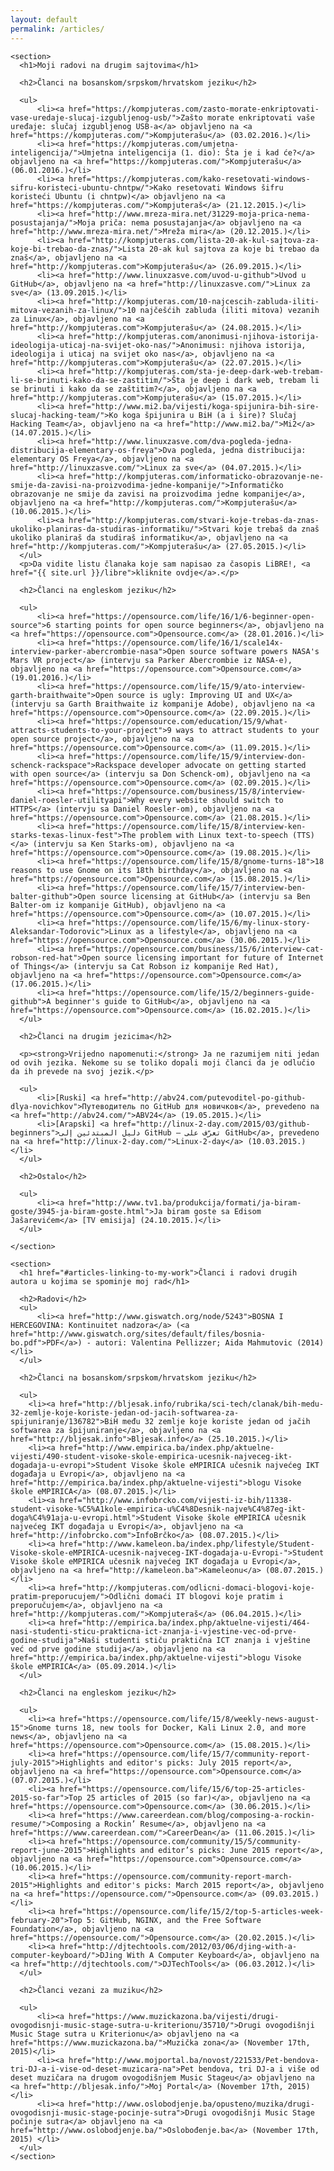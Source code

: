 ```yaml
---
layout: default
permalink: /articles/
---
```


<div id="main">

    <section>
      <h1>Moji radovi na drugim sajtovima</h1>

      <h2>Članci na bosanskom/srpskom/hrvatskom jeziku</h2>

      <ul>
          <li><a href="https://kompjuteras.com/zasto-morate-enkriptovati-vase-uredaje-slucaj-izgubljenog-usb/">Zašto morate enkriptovati vaše uređaje: slučaj izgubljenog USB-a</a> objavljeno na <a href="https://kompjuteras.com/">Kompjuterašu</a> (03.02.2016.)</li>
          <li><a href="https://kompjuteras.com/umjetna-inteligencija/">Umjetna inteligencija (1. dio): Šta je i kad će?</a> objavljeno na <a href="https://kompjuteras.com/">Kompjuterašu</a> (06.01.2016.)</li>
          <li><a href="https://kompjuteras.com/kako-resetovati-windows-sifru-koristeci-ubuntu-chntpw/">Kako resetovati Windows šifru koristeći Ubuntu (i chntpw)</a> objavljeno na <a href="https://kompjuteras.com/">Kompjuteraš</a> (21.12.2015.)</li>
          <li><a href="http://www.mreza-mira.net/31229-moja-prica-nema-posustajanja/">Moja priča: nema posustajanja</a> objavljeno na <a href="http://www.mreza-mira.net/">Mreža mira</a> (20.12.2015.)</li>
          <li><a href="http://kompjuteras.com/lista-20-ak-kul-sajtova-za-koje-bi-trebao-da-znas/">Lista 20-ak kul sajtova za koje bi trebao da znaš</a>, objavljeno na <a href="http://kompjuteras.com">Kompjuterašu</a> (26.09.2015.)</li>
          <li><a href="http://www.linuxzasve.com/uvod-u-github">Uvod u GitHub</a>, objavljeno na <a href="http://linuxzasve.com/">Linux za sve</a> (13.09.2015.)</li>
          <li><a href="http://kompjuteras.com/10-najcescih-zabluda-iliti-mitova-vezanih-za-linux/">10 najčešćih zabluda (iliti mitova) vezanih za Linux</a>, objavljeno na <a href="http://kompjuteras.com">Kompjuterašu</a> (24.08.2015.)</li>
          <li><a href="http://kompjuteras.com/anonimusi-njihova-istorija-ideologija-uticaj-na-svijet-oko-nas/">Anonimusi: njihova istorija, ideologija i uticaj na svijet oko nas</a>, objavljeno na <a href="http://kompjuteras.com">Kompjuterašu</a> (22.07.2015.)</li>
          <li><a href="http://kompjuteras.com/sta-je-deep-dark-web-trebam-li-se-brinuti-kako-da-se-zastitim/">Šta je deep i dark web, trebam li se brinuti i kako da se zaštitim?</a>, objavljeno na <a href="http://kompjuteras.com">Kompjuterašu</a> (15.07.2015.)</li>
          <li><a href="http://www.mi2.ba/vijesti/koga-spijunira-bih-sire-slucaj-hacking-team/">Ko koga špijunira u BiH (a i šire)? Slučaj Hacking Team</a>, objavljeno na <a href="http://www.mi2.ba/">Mi2</a> (14.07.2015.)</li>
          <li><a href="http://www.linuxzasve.com/dva-pogleda-jedna-distribucija-elementary-os-freya">Dva pogleda, jedna distribucija: elementary OS Freya</a>, objavljeno na <a href="http://linuxzasve.com/">Linux za sve</a> (04.07.2015.)</li>
          <li><a href="http://kompjuteras.com/informaticko-obrazovanje-ne-smije-da-zavisi-na-proizvodima-jedne-kompanije/">Informatičko obrazovanje ne smije da zavisi na proizvodima jedne kompanije</a>, objavljeno na <a href="http://kompjuteras.com/">Kompjuterašu</a> (10.06.2015.)</li>
          <li><a href="http://kompjuteras.com/stvari-koje-trebas-da-znas-ukoliko-planiras-da-studiras-informatiku/">Stvari koje trebaš da znaš ukoliko planiraš da studiraš informatiku</a>, objavljeno na <a href="http://kompjuteras.com/">Kompjuterašu</a> (27.05.2015.)</li>
      </ul>
      <p>Da vidite listu članaka koje sam napisao za časopis LiBRE!, <a href="{{ site.url }}/libre">kliknite ovdje</a>.</p>

      <h2>Članci na engleskom jeziku</h2>

      <ul>
          <li><a href="https://opensource.com/life/16/1/6-beginner-open-source">6 starting points for open source beginners</a>, objavljeno na <a href="https://opensource.com">Opensource.com</a> (28.01.2016.)</li>
          <li><a href="https://opensource.com/life/16/1/scale14x-interview-parker-abercrombie-nasa">Open source software powers NASA's Mars VR project</a> (intervju sa Parker Abercrombie iz NASA-e), objavljeno na <a href="https://opensource.com">Opensource.com</a> (19.01.2016.)</li>
          <li><a href="https://opensource.com/life/15/9/ato-interview-garth-braithwaite">Open source is ugly: Improving UI and UX</a> (intervju sa Garth Braithwaite iz kompanije Adobe), objavljeno na <a href="https://opensource.com">Opensource.com</a> (22.09.2015.)</li>
          <li><a href="https://opensource.com/education/15/9/what-attracts-students-to-your-project">9 ways to attract students to your open source project</a>, objavljeno na <a href="https://opensource.com">Opensource.com</a> (11.09.2015.)</li>
          <li><a href="https://opensource.com/life/15/9/interview-don-schenck-rackspace">Rackspace developer advocate on getting started with open source</a> (intervju sa Don Schenck-om), objavljeno na <a href="https://opensource.com">Opensource.com</a> (02.09.2015.)</li>
          <li><a href="https://opensource.com/business/15/8/interview-daniel-roesler-utilityapi">Why every website should switch to HTTPS</a> (intervju sa Daniel Roesler-om), objavljeno na <a href="https://opensource.com">Opensource.com</a> (21.08.2015.)</li>
          <li><a href="https://opensource.com/life/15/8/interview-ken-starks-texas-linux-fest">The problem with Linux text-to-speech (TTS)</a> (intervju sa Ken Starks-om), objavljeno na <a href="https://opensource.com">Opensource.com</a> (19.08.2015.)</li>
          <li><a href="https://opensource.com/life/15/8/gnome-turns-18">18 reasons to use Gnome on its 18th birthday</a>, objavljeno na <a href="https://opensource.com">Opensource.com</a> (15.08.2015.)</li>
          <li><a href="https://opensource.com/life/15/7/interview-ben-balter-github">Open source licensing at GitHub</a> (intervju sa Ben Balter-om iz kompanije GitHub), objavljeno na <a href="https://opensource.com">Opensource.com</a> (10.07.2015.)</li>
          <li><a href="https://opensource.com/life/15/6/my-linux-story-Aleksandar-Todorovic">Linux as a lifestyle</a>, objavljeno na <a href="https://opensource.com">Opensource.com</a> (30.06.2015.)</li>
          <li><a href="https://opensource.com/business/15/6/interview-cat-robson-red-hat">Open source licensing important for future of Internet of Things</a> (intervju sa Cat Robson iz kompanije Red Hat), objavljeno na <a href="https://opensource.com">Opensource.com</a> (17.06.2015.)</li>
          <li><a href="https://opensource.com/life/15/2/beginners-guide-github">A beginner's guide to GitHub</a>, objavljeno na <a href="https://opensource.com">Opensource.com</a> (16.02.2015.)</li>
      </ul>

      <h2>Članci na drugim jezicima</h2>

      <p><strong>Vrijedno napomenuti:</strong> Ja ne razumijem niti jedan od ovih jezika. Nekome su se toliko dopali moji članci da je odlučio da ih prevede na svoj jezik.</p>

      <ul>
          <li>[Ruski] <a href="http://abv24.com/putevoditel-po-github-dlya-novichkov">Путеводитель по GitHub для новичков</a>, prevedeno na <a href="http://abv24.com/">ABV24</a> (19.05.2015.)</li>
          <li>[Arapski] <a href="http://linux-2-day.com/2015/03/github-beginners">دليل المبتدئين إلى GitHub – تعرّف على GitHub</a>, prevedeno na <a href="http://linux-2-day.com/">Linux-2-day</a> (10.03.2015.)</li>
      </ul>

      <h2>Ostalo</h2>

      <ul>
          <li><a href="http://www.tv1.ba/produkcija/formati/ja-biram-goste/3945-ja-biram-goste.html">Ja biram goste sa Edisom Jašarevićem</a> [TV emisija] (24.10.2015.)</li>
      </ul>

    </section>

    <section>
      <h1 href="#articles-linking-to-my-work">Članci i radovi drugih autora u kojima se spominje moj rad</h1>

      <h2>Radovi</h2>
      <ul>
          <li><a href="http://www.giswatch.org/node/5243">BOSNA I HERCEGOVINA: Kontinuitet nadzora</a> (<a href="http://www.giswatch.org/sites/default/files/bosnia-bo.pdf">PDF</a>) - autori: Valentina Pellizzer; Aida Mahmutovic (2014)</li>
      </ul>

      <h2>Članci na bosanskom/srpskom/hrvatskom jeziku</h2>

      <ul>
        <li><a href="http://bljesak.info/rubrika/sci-tech/clanak/bih-medu-32-zemlje-koje-koriste-jedan-od-jacih-softwarea-za-spijuniranje/136782">BiH među 32 zemlje koje koriste jedan od jačih softwarea za špijuniranje</a>, objavljeno na <a href="http://bljesak.info">Bljesak.info</a> (25.10.2015.)</li>
        <li><a href="http://www.empirica.ba/index.php/aktuelne-vijesti/490-student-visoke-skole-empirica-ucesnik-najveceg-ikt-dogadaja-u-evropi">Student Visoke škole eMPIRICA učesnik najvećeg IKT događaja u Evropi</a>, objavljeno na <a href="http://empirica.ba/index.php/aktuelne-vijesti">blogu Visoke škole eMPIRICA</a> (08.07.2015.)</li>
        <li><a href="http://www.infobrcko.com/vijesti-iz-bih/11338-student-visoke-%C5%A1kole-empirica-u%C4%8Desnik-najve%C4%87eg-ikt-doga%C4%91aja-u-evropi.html">Student Visoke škole eMPIRICA učesnik najvećeg IKT događaja u Evropi</a>, objavljeno na <a href="http://infobrcko.com">InfoBrčko</a> (08.07.2015.)</li>
        <li><a href="http://www.kameleon.ba/index.php/lifestyle/Student-Visoke-skole-eMPIRICA-ucesnik-najveceg-IKT-dogadaja-u-Evropi-">Student Visoke škole eMPIRICA učesnik najvećeg IKT događaja u Evropi</a>, objavljeno na <a href="http://kameleon.ba">Kameleonu</a> (08.07.2015.)</li>
        <li><a href="http://kompjuteras.com/odlicni-domaci-blogovi-koje-pratim-preporucujem/">Odlični domaći IT blogovi koje pratim i preporučujem</a>, objavljeno na <a href="http://kompjuteras.com/">Kompjuteraš</a> (06.04.2015.)</li>
        <li><a href="http://empirica.ba/index.php/aktuelne-vijesti/464-nasi-studenti-sticu-prakticna-ict-znanja-i-vjestine-vec-od-prve-godine-studija">Naši studenti stiču praktična ICT znanja i vještine već od prve godine studija</a>, objavljeno na <a href="http://empirica.ba/index.php/aktuelne-vijesti">blogu Visoke škole eMPIRICA</a> (05.09.2014.)</li>
      </ul>

      <h2>Članci na engleskom jeziku</h2>

      <ul>
        <li><a href="https://opensource.com/life/15/8/weekly-news-august-15">Gnome turns 18, new tools for Docker, Kali Linux 2.0, and more news</a>, objavljeno na <a href="https://opensource.com">Opensource.com</a> (15.08.2015.)</li>
        <li><a href="https://opensource.com/life/15/7/community-report-july-2015">Highlights and editor's picks: July 2015 report</a>, objavljeno na <a href="https://opensource.com">Opensource.com</a> (07.07.2015.)</li>
        <li><a href="https://opensource.com/life/15/6/top-25-articles-2015-so-far">Top 25 articles of 2015 (so far)</a>, objavljeno na <a href="https://opensource.com">Opensource.com</a> (30.06.2015.)</li>
        <li><a href="https://www.careerdean.com/blog/composing-a-rockin-resume/">Composing a Rockin’ Resume</a>, objavljeno na <a href="https://www.careerdean.com/">CareerDean</a> (11.06.2015.)</li>
        <li><a href="https://opensource.com/community/15/5/community-report-june-2015">Highlights and editor’s picks: June 2015 report</a>, objavljeno na <a href="https://opensource.com">Opensource.com</a> (10.06.2015.)</li>
        <li><a href="https://opensource.com/community-report-march-2015">Highlights and editor's picks: March 2015 report</a>, objavljeno na <a href="https://opensource.com/">Opensource.com</a> (09.03.2015.)</li>
        <li><a href="https://opensource.com/life/15/2/top-5-articles-week-february-20">Top 5: GitHub, NGINX, and the Free Software Foundation</a>, objavljeno na <a href="https://opensource.com/">Opensource.com</a> (20.02.2015.)</li>
        <li><a href="http://djtechtools.com/2012/03/06/djing-with-a-computer-keyboard/">DJing With A Computer Keyboard</a>, objavljeno na <a href="http://djtechtools.com/">DJTechTools</a> (06.03.2012.)</li>
      </ul>

      <h2>Članci vezani za muziku</h2>

      <ul>
          <li><a href="https://www.muzickazona.ba/vijesti/drugi-ovogodisnji-music-stage-sutra-u-kriterionu/35710/">Drugi ovogodišnji Music Stage sutra u Kriterionu</a> objavljeno na <a href="https://www.muzickazona.ba/">Muzička zona</a> (November 17th, 2015)</li>
          <li><a href="http://www.mojportal.ba/novost/221533/Pet-bendova-tri-DJ-a-i-vise-od-deset-muzicara-na">Pet bendova, tri DJ-a i više od deset muzičara na drugom ovogodišnjem Music Stageu</a> objavljeno na <a href="http://bljesak.info/">Moj Portal</a> (November 17th, 2015)</li>
          <li><a href="http://www.oslobodjenje.ba/opusteno/muzika/drugi-ovogodisnji-music-stage-pocinje-sutra">Drugi ovogodišnji Music Stage počinje sutra</a> objavljeno na <a href="http://www.oslobodjenje.ba/">Oslobođenje.ba</a> (November 17th, 2015) </li>
      </ul>
    </section>

</div>
